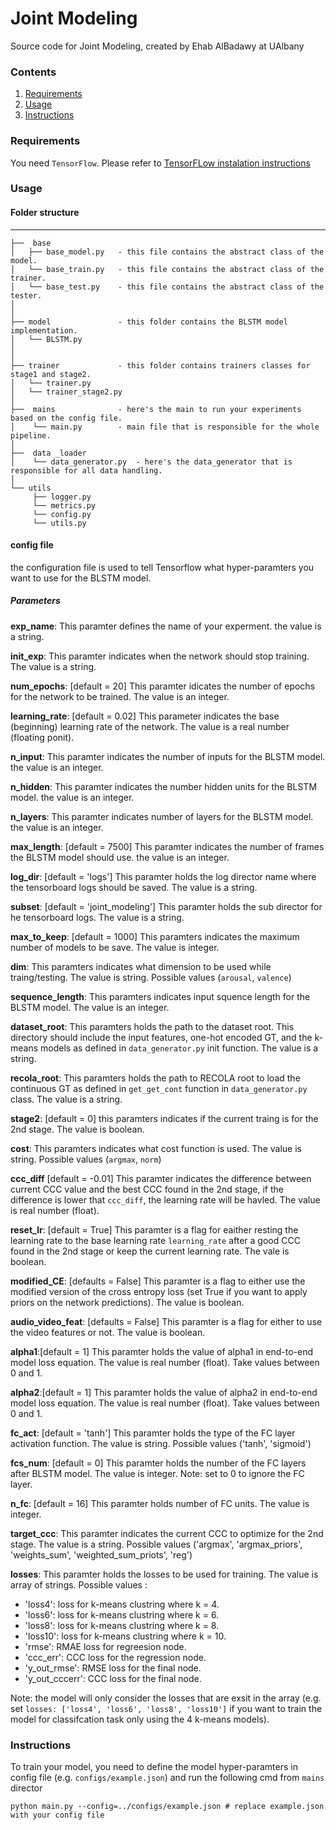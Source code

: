 # Joint Modeling
Source code for Joint Modeling, created by Ehab AlBadawy at UAlbany

### Contents
1. [Requirements](#requirements)
2. [Usage](#usage)
3. [Instructions](#instructions)

### Requirements

You need `TensorFlow`. Please refer to [TensorFLow instalation instructions](https://www.tensorflow.org/install/)

### Usage

#### Folder structure
--------------

```
├──  base
│   ├── base_model.py   - this file contains the abstract class of the model.
│   └── base_train.py   - this file contains the abstract class of the trainer.
│   └── base_test.py    - this file contains the abstract class of the tester.
│
│
├── model               - this folder contains the BLSTM model implementation.
│   └── BLSTM.py
│
│
├── trainer             - this folder contains trainers classes for stage1 and stage2.
│   └── trainer.py
│   └── trainer_stage2.py
│   
├──  mains              - here's the main to run your experiments based on the config file.
│    └── main.py        - main file that is responsible for the whole pipeline.
│  
├──  data _loader  
│    └── data_generator.py  - here's the data_generator that is responsible for all data handling.
│ 
└── utils
     ├── logger.py
     └── metrics.py
     └── config.py
     └── utils.py

```

#### config file

the configuration file is used to tell Tensorflow what hyper-paramters you want to use for the BLSTM model.

##### Parameters


**exp_name**: This paramter defines the name of your experment. the value is a string.

**init_exp**: This paramter indicates when the network should stop training. The value is a string.

**num_epochs**: [default = 20] This paramter idicates the number of epochs for the network to be trained. The value is an integer.

**learning_rate**: [default = 0.02] This parameter indicates the base (beginning) learning rate of the network. The value is a real number (floating ponit).

**n_input**: This paramter indicates the number of inputs for the BLSTM model. the value is an integer.

**n_hidden**: This paramter indicates the number hidden units for the BLSTM model. the value is an integer.

**n_layers**: This paramter indicates number of layers for the BLSTM model. the value is an integer.

**max_length**: [default = 7500] This paramter indicates the number of frames the BLSTM model should use. the value is an integer.

**log_dir**: [default = 'logs'] This paramter holds the log director name where the tensorboard logs should be saved. The value is a string.

**subset**: [default = 'joint_modeling'] This paramter holds the sub director for he tensorboard logs. The value is a string.

**max_to_keep**: [default = 1000] This paramters indicates the maximum number of models to be save. The value is integer.

**dim**: This paramters indicates what dimension to be used while traing/testing. The value is string. Possible values (`arousal`, `valence`)

**sequence_length**: This paramters indicates input squence length for the BLSTM model. The value is an integer.

**dataset_root**: This paramters holds the path to the dataset root. This directory should include the input features, one-hot encoded GT, and the k-means models as defined in `data_generator.py` init function. The value is a string.

**recola_root**: This paramters holds the path to RECOLA root to load the continuous GT as defined in `get_get_cont` function in `data_generator.py` class. The value is a string.

**stage2**: [default = 0] this paramters indicates if the current traing is for the 2nd stage. The value is boolean.

**cost**: This paramters indicates what cost function is used. The value is string. Possible values (`argmax`, `norm`)

**ccc_diff** [default = -0.01] This paramter indicates the difference between current CCC value and the best CCC found in the 2nd stage, if the difference is lower that `ccc_diff`, the learning rate will be havled. The value is real number (float).

**reset_lr**: [default = True] This paramter is a flag for eaither resting the learning rate to the base learning rate `learning_rate` after a good CCC found in the 2nd stage or keep the current learning rate. The vale is boolean.

**modified_CE**: [defaults = False] This paramter is a flag to either use the modified version of the cross entropy loss (set True if you want to apply priors on the network predictions). The value is boolean.

**audio_video_feat**: [defaults = False] This paramter is a flag for either to use the video features or not. The value is boolean.

**alpha1**:[default = 1] This paramter holds the value of alpha1 in end-to-end model loss equation. The value is real number (float). Take values between 0 and 1.

**alpha2**:[default = 1] This paramter holds the value of alpha2 in end-to-end model loss equation. The value is real number (float). Take values between 0 and 1.

**fc_act**: [default = 'tanh'] This paramter holds the type of the FC layer activation function. The value is string. Possible values ('tanh', 'sigmoid')

**fcs_num**: [default = 0] This paramter holds the number of the FC layers after BLSTM model. The value is integer. Note: set to 0 to ignore the FC layer.

**n_fc**: [default = 16] This paramter holds number of FC units. The value is integer.

**target_ccc**: This paramter indicates the current CCC to optimize for the 2nd stage. The value is a string. Possible values ('argmax', 'argmax_priors', 'weights_sum', 'weighted_sum_priots', 'reg')

**losses**: This paramter holds the losses to be used for training. The value is array of strings. Possible values :
- 'loss4': loss for k-means clustring where k = 4.
- 'loss6': loss for k-means clustring where k = 6.
- 'loss8': loss for k-means clustring where k = 8.
- 'loss10': loss for k-means clustring where k = 10.
- 'rmse': RMAE loss for regreesion node.
- 'ccc_err': CCC loss for the regression node.
- 'y_out_rmse': RMSE loss for the final node.
- 'y_out_cccerr': CCC loss for the final node.

Note: the model will only consider the losses that are exsit in the array (e.g. set `losses: ['loss4', 'loss6', 'loss8', 'loss10']` if you want to train the model for classifcation task only using the 4 k-means models). 




### Instructions

To train your model, you need to define the model hyper-paramters in config file (e.g. `configs/example.json`) and run the following cmd from `mains` director

```
python main.py --config=../configs/example.json # replace example.json with your config file
```

